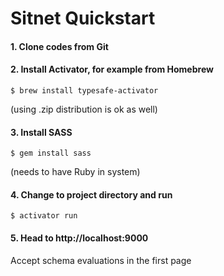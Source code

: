 Sitnet Quickstart
=====================================

#### 1. Clone codes from Git ####


#### 2. Install Activator, for example from Homebrew ####
```
$ brew install typesafe-activator
```
(using .zip distribution is ok as well)


#### 3. Install SASS ####
```
$ gem install sass
```
(needs to have Ruby in system)

#### 4. Change to project directory and run ####
```
$ activator run
```

#### 5. Head to http://localhost:9000 ####
Accept schema evaluations in the first page
